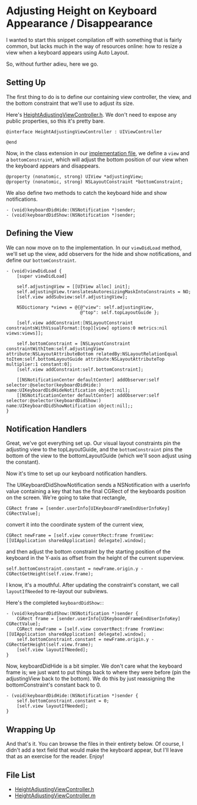 Adjusting Height on Keyboard Appearance / Disappearance
=======================================================

I wanted to start this snippet compilation off with something that is fairly common, but lacks much in the way of resources online: how to resize a view when a keyboard appears using Auto Layout.

So, without further adieu, here we go.

Setting Up
----------

The first thing to do is to define our containing view controller, the view, and the bottom constraint that we'll use to adjust its size.

Here's [HeightAdjustingViewController.h](HeightAdjustingViewController.h). We don't need to expose any public properties, so this it's pretty bare.

```objc
@interface HeightAdjustingViewController : UIViewController

@end
```

Now, in the class extension in our [implementation file](HeightAdjustingViewController.m), we define a `view` and a `bottomConstraint`, which will adjust the bottom position of our view when the keyboard appears and disappears.

```objc
@property (nonatomic, strong) UIView *adjustingView;
@property (nonatomic, strong) NSLayoutConstraint *bottomConstraint;
```

We also define two methods to catch the keyboard hide and show notifications.

```objc
- (void)keyboardDidHide:(NSNotification *)sender;
- (void)keyboardDidShow:(NSNotification *)sender;
```

Defining the View
-----------------

We can now move on to the implementation. In our `viewDidLoad` method, we'll set up the view, add observers for the hide and show notifications, and define our `bottomConstraint`.

```objc
- (void)viewDidLoad {
    [super viewDidLoad]

    self.adjustingView = [[UIView alloc] init];
    self.adjustingView.translatesAutoresizingMaskIntoConstraints = NO;
    [self.view addSubview:self.adjustingView];

    NSDictionary *views = @{@"view": self.adjustingView,
                            @"top": self.topLayoutGuide };

    [self.view addConstraint:[NSLayoutConstraint constraintsWithVisualFormat:[top][view] options:0 metrics:nil views:views]];

    self.bottomConstraint = [NSLayoutConstraint constraintWithItem:self.adjustingView attribute:NSLayoutAttributeBottom relatedBy:NSLayoutRelationEqual toItem:self.bottomLayoutGuide attribute:NSLayoutAttributeTop multiplier:1 constant:0];
    [self.view addConstraint:self.bottomConstraint];

    [[NSNotificationCenter defaultCenter] addObserver:self selector:@selector(keyboardDidHide:) name:UIKeyboardDidHideNotification object:nil];
    [[NSNotificationCenter defaultCenter] addObserver:self selector:@selector(keyboardDidShow:) name:UIKeyboardDidShowNotification object:nil];;
}
```

Notification Handlers
---------------------

Great, we've got everything set up. Our visual layout constraints pin the adjusting view to the topLayoutGuide, and the `bottomConstraint` pins the bottom of the view to the bottomLayoutGuide (which we'll soon adjust using the constant).

Now it's time to set up our keyboard notification handlers.

The UIKeyboardDidShowNotification sends a NSNotification with a userInfo value containing a key that has the final CGRect of the keyboards position on the screen. We're going to take that rectangle,

```objc
CGRect frame = [sender.userInfo[UIKeyboardFrameEndUserInfoKey] CGRectValue];
```

convert it into the coordinate system of the current view,

```objc
CGRect newFrame = [self.view convertRect:frame fromView:[[UIApplication sharedApplication] delegate].window];
```

and then adjust the bottom constraint by the starting position of the keyboard in the Y-axis as offset from the height of the current superview.

```objc
self.bottomConstraint.constant = newFrame.origin.y - CGRectGetHeight(self.view.frame);
```

I know, it's a mouthful. After updating the constraint's constant, we call `layoutIfNeeded` to re-layout our subviews.

Here's the completed `keyboardDidShow:`:

```objc
- (void)keyboardDidShow:(NSNotification *)sender {
    CGRect frame = [sender.userInfo[UIKeyboardFrameEndUserInfoKey] CGRectValue];
    CGRect newFrame = [self.view convertRect:frame fromView:[[UIApplication sharedApplication] delegate].window];
    self.bottomConstraint.constant = newFrame.origin.y - CGRectGetHeight(self.view.frame);
    [self.view layoutIfNeeded];
}
```

Now, keyboardDidHide is a bit simpler. We don't care what the keyboard frame is; we just want to put things back to where they were before (pin the adjustingView back to the bottom). We do this by just reassigning the bottomConstraint's constant back to 0.

```objc
- (void)keyboardDidHide:(NSNotification *)sender {
    self.bottomConstraint.constant = 0;
    [self.view layoutIfNeeded];
}
```

Wrapping Up
-----------

And that's it. You can browse the files in their entirety below. Of course, I didn't add a text field that would make the keyboard appear, but I'll leave that as an exercise for the reader. Enjoy!

File List
---------

* [HeightAdjustingViewController.h](HeightAdjustingViewController.h)
* [HeightAdjustingViewController.m](HeightAdjustingViewController.m)


